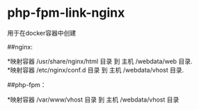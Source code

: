 # php-fpm-link-nginx

用于在docker容器中创建

##nginx:

*映射容器 /usr/share/nginx/html 目录 到 主机 /webdata/web 目录.  
*映射容器 /etc/nginx/conf.d 目录 到 主机 /webdata/vhost 目录.  

##php-fpm：

*映射容器 /var/www/vhost 目录 到 主机 /webdata/vhost 目录
